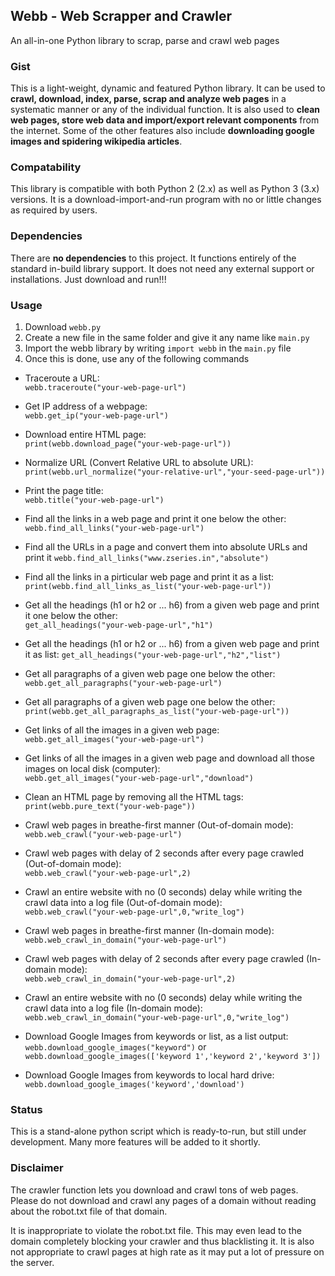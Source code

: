 ## Webb - Web Scrapper and Crawler
An all-in-one Python library to scrap, parse and crawl web pages

### Gist
This is a light-weight, dynamic and featured Python library. It can be used to **crawl, download, index, parse, scrap and analyze web pages** in a systematic manner or any of the individual function. It is also used to **clean web pages, store web data and import/export relevant components** from the internet. Some of the other features also include **downloading google images and spidering wikipedia articles**.

### Compatability
This library is compatible with both Python 2 (2.x) as well as Python 3 (3.x) versions. It is a download-import-and-run program with no or little changes as required by users.

### Dependencies
There are **no dependencies** to this project. It functions entirely of the standard in-build library support. It does not need any external support or installations. Just download and run!!!

### Usage
1. Download `webb.py`
2. Create a new file in the same folder and give it any name like `main.py`
3. Import the webb library by writing `import webb` in the `main.py` file
4. Once this is done, use any of the following commands

* Traceroute a URL:  
`webb.traceroute("your-web-page-url")`

* Get IP address of a webpage:  
`webb.get_ip("your-web-page-url")`

* Download entire HTML page:  
`print(webb.download_page("your-web-page-url"))`

* Normalize URL (Convert Relative URL to absolute URL):  
`print(webb.url_normalize("your-relative-url","your-seed-page-url"))`

* Print the page title:  
`webb.title("your-web-page-url")`

* Find all the links in a web page and print it one below the other:  
`webb.find_all_links("your-web-page-url")`

* Find all the URLs in a page and convert them into absolute URLs and print it
`webb.find_all_links("www.zseries.in","absolute")`

* Find all the links in a pirticular web page and print it as a list:  
`print(webb.find_all_links_as_list("your-web-page-url"))`

* Get all the headings (h1 or h2 or ... h6) from a given web page and print it one below the other:  
`get_all_headings("your-web-page-url","h1")`

* Get all the headings (h1 or h2 or ... h6) from a given web page and print it as list: 
`get_all_headings("your-web-page-url","h2","list")`

* Get all paragraphs of a given web page one below the other:  
`webb.get_all_paragraphs("your-web-page-url")`

* Get all paragraphs of a given web page one below the other:  
`print(webb.get_all_paragraphs_as_list("your-web-page-url"))`

* Get links of all the images in a given web page:  
`webb.get_all_images("your-web-page-url")`

* Get links of all the images in a given web page and download all those images on local disk (computer):  
`webb.get_all_images("your-web-page-url","download")`

* Clean an HTML page by removing all the HTML tags:  
`print(webb.pure_text("your-web-page"))`

* Crawl web pages in breathe-first manner (Out-of-domain mode):  
`webb.web_crawl("your-web-page-url")`

* Crawl web pages with delay of 2 seconds after every page crawled (Out-of-domain mode):  
`webb.web_crawl("your-web-page-url",2)`

* Crawl an entire website with no (0 seconds) delay while writing the crawl data into a log file (Out-of-domain mode):  
`webb.web_crawl("your-web-page-url",0,"write_log")`

* Crawl web pages in breathe-first manner (In-domain mode):  
`webb.web_crawl_in_domain("your-web-page-url")`

* Crawl web pages with delay of 2 seconds after every page crawled (In-domain mode):  
`webb.web_crawl_in_domain("your-web-page-url",2)`

* Crawl an entire website with no (0 seconds) delay while writing the crawl data into a log file (In-domain mode):  
`webb.web_crawl_in_domain("your-web-page-url",0,"write_log")`

* Download Google Images from keywords or list, as a list output:
`webb.download_google_images("keyword")`  or `webb.download_google_images(['keyword 1','keyword 2','keyword 3'])`

* Download Google Images from keywords to local hard drive:  
`webb.download_google_images('keyword','download')`


### Status
This is a stand-alone python script which is ready-to-run, but still under development. Many more features will be added to it shortly.

### Disclaimer
The crawler function lets you download  and crawl tons of web pages. Please do not download and crawl any pages of a domain without reading about the robot.txt file of that domain. 

It is inappropriate to violate the robot.txt file. This may even lead to the domain completely blocking your crawler and thus blacklisting it. It is also not appropriate to crawl pages at high rate as it may put a lot of pressure on the server.
